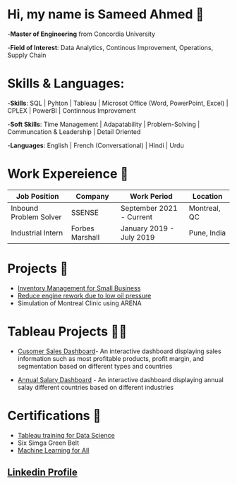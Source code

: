 # Hi, my name is Sameed Ahmed :wave:

-**Master of Engineering** from Concordia University

-**Field of Interest**: Data Analytics, Continous Improvement, Operations, Supply Chain

# Skills & Languages:
-**Skills**: SQL | Pyhton | Tableau | Microsot Office (Word, PowerPoint, Excel) | CPLEX | PowerBI | Continnous Improvement

-**Soft Skills**: Time Management | Adapatability | Problem-Solving | Communcation & Leadership | Detail Oriented

-**Languages**: English | French (Conversational) | Hindi | Urdu

# Work Expereience 👔
   | Job Position           | Company         | Work  Period             | Location     |
   |------------------------|-----------------|--------------------------|--------------|
   | Inbound Problem Solver | SSENSE          | September 2021 - Current | Montreal, QC |
   | Industrial Intern      | Forbes Marshall | January 2019 - July 2019 | Pune, India  |

# Projects 📃
  - [Inventory Management for Small Business](https://github.com/Sameed1202/Inventory-Management-for-Small-Scale-Business-UI)
  - [Reduce engine rework due to low oil pressure](https://github.com/Sameed1202/Full-Factorial_MINITAB_Engine-Pressure)
  - Simulation of Montreal Clinic using ARENA 

# Tableau Projects 👨‍💻
  - [Cusomer Sales Dashboard](https://public.tableau.com/app/profile/sameed/viz/CustomerSales_16817864794460/CustomerSales)- An interactive dashboard displaying              sales information such as most profitable products, profit margin, and segmentation based on  different types and countries
  
  - [Annual Salary Dashboard](https://public.tableau.com/app/profile/sameed/viz/AnnualSalaryDashboard/Dashboard1) - An interactive dashboard displaying annual salay          different countries based on different industries

# Certifications 📄
  - [Tableau training for Data Science](https://concordia.udemy.com/certificate/UC-3814f458-5b6f-4699-8fd1-6364647aecbc/)
  - Six Simga Green Belt 
  - [Machine Learning for All](https://coursera.org/share/a2cff7ac87afb0709f4f62cc5f3d5a5f)

## [Linkedin Profile](https://www.linkedin.com/in/sameed-ahmed-/)


